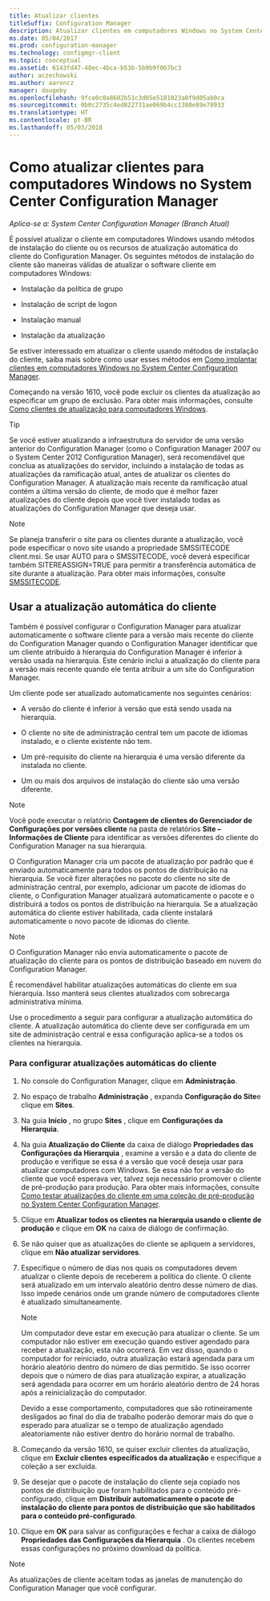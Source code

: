 ```yaml
---
title: Atualizar clientes
titleSuffix: Configuration Manager
description: Atualizar clientes em computadores Windows no System Center Configuration Manager.
ms.date: 05/04/2017
ms.prod: configuration-manager
ms.technology: configmgr-client
ms.topic: conceptual
ms.assetid: 6143fd47-48ec-4bca-b53b-5b9b9f067bc3
author: aczechowski
ms.author: aaroncz
manager: dougeby
ms.openlocfilehash: 9fce0c0a8602b51c3d05e5181023a0f9d05ab0ca
ms.sourcegitcommit: 0b0c2735c4ed822731ae069b4cc1380e89e78933
ms.translationtype: HT
ms.contentlocale: pt-BR
ms.lasthandoff: 05/03/2018
---
```

# <a name="how-to-upgrade-clients-for-windows-computers-in-system-center-configuration-manager"></a>Como atualizar clientes para computadores Windows no System Center Configuration Manager

*Aplica-se a: System Center Configuration Manager (Branch Atual)*

É possível atualizar o cliente em computadores Windows usando métodos de instalação do cliente ou os recursos de atualização automática do cliente do Configuration Manager. Os seguintes métodos de instalação do cliente são maneiras válidas de atualizar o software cliente em computadores Windows:  

-   Instalação da política de grupo  

-   Instalação de script de logon  

-   Instalação manual  

-   Instalação da atualização  

 Se estiver interessado em atualizar o cliente usando métodos de instalação do cliente, saiba mais sobre como usar esses métodos em [Como implantar clientes em computadores Windows no System Center Configuration Manager](../../../../core/clients/deploy/deploy-clients-to-windows-computers.md).

 Começando na versão 1610, você pode excluir os clientes da atualização ao especificar um grupo de exclusão. Para obter mais informações, consulte [Como clientes de atualização para computadores Windows](exclude-clients-windows.md).  


> [!TIP]  
>  Se você estiver atualizando a infraestrutura do servidor de uma versão anterior do Configuration Manager \(como o Configuration Manager 2007 ou o System Center 2012 Configuration Manager\), será recomendável que conclua as atualizações do servidor, incluindo a instalação de todas as atualizações da ramificação atual, antes de atualizar os clientes do Configuration Manager.   A atualização mais recente da ramificação atual contém a última versão do cliente, de modo que é melhor fazer atualizações do cliente depois que você tiver instalado todas as atualizações do Configuration Manager que deseja usar.

> [!NOTE]
> Se planeja transferir o site para os clientes durante a atualização, você pode especificar o novo site usando a propriedade SMSSITECODE client.msi. Se usar AUTO para o SMSSITECODE, você deverá especificar também SITEREASSIGN=TRUE para permitir a transferência automática de site durante a atualização. Para obter mais informações, consulte [SMSSITECODE](../../deploy/about-client-installation-properties.md#smssitecode).

## <a name="use-automatic-client-upgrade"></a>Usar a atualização automática do cliente  
 Também é possível configurar o Configuration Manager para atualizar automaticamente o software cliente para a versão mais recente do cliente do Configuration Manager quando o Configuration Manager identificar que um cliente atribuído à hierarquia do Configuration Manager é inferior à versão usada na hierarquia. Este cenário inclui a atualização do cliente para a versão mais recente quando ele tenta atribuir a um site do Configuration Manager.  

 Um cliente pode ser atualizado automaticamente nos seguintes cenários:  

-   A versão do cliente é inferior à versão que está sendo usada na hierarquia.  

-   O cliente no site de administração central tem um pacote de idiomas instalado, e o cliente existente não tem.  

-   Um pré-requisito do cliente na hierarquia é uma versão diferente da instalada no cliente.  

-   Um ou mais dos arquivos de instalação do cliente são uma versão diferente.  

> [!NOTE]  
>  Você pode executar o relatório **Contagem de clientes do Gerenciador de Configurações por versões cliente** na pasta de relatórios **Site – Informações de Cliente** para identificar as versões diferentes do cliente do Configuration Manager na sua hierarquia.  

 O Configuration Manager cria um pacote de atualização por padrão que é enviado automaticamente para todos os pontos de distribuição na hierarquia. Se você fizer alterações no pacote do cliente no site de administração central, por exemplo, adicionar um pacote de idiomas do cliente, o Configuration Manager atualizará automaticamente o pacote e o distribuirá a todos os pontos de distribuição na hierarquia. Se a atualização automática do cliente estiver habilitada, cada cliente instalará automaticamente o novo pacote de idiomas do cliente.  

> [!NOTE]  
>  O Configuration Manager não envia automaticamente o pacote de atualização do cliente para os pontos de distribuição baseado em nuvem do Configuration Manager.  

 É recomendável habilitar atualizações automáticas do cliente em sua hierarquia. Isso manterá seus clientes atualizados com sobrecarga administrativa mínima.  

 Use o procedimento a seguir para configurar a atualização automática do cliente. A atualização automática do cliente deve ser configurada em um site de administração central e essa configuração aplica-se a todos os clientes na hierarquia.  

### <a name="to-configure-automatic-client-upgrades"></a>Para configurar atualizações automáticas do cliente  

1.  No console do Configuration Manager, clique em **Administração**.  

2.  No espaço de trabalho **Administração** , expanda **Configuração do Site**e clique em **Sites**.  

3.  Na guia **Início** , no grupo **Sites** , clique em **Configurações da Hierarquia**.  

4.  Na guia **Atualização do Cliente** da caixa de diálogo **Propriedades das Configurações da Hierarquia** , examine a versão e a data do cliente de produção e verifique se essa é a versão que você deseja usar para atualizar computadores com Windows.  Se essa não for a versão do cliente que você esperava ver, talvez seja necessário promover o cliente de pré-produção para produção. Para obter mais informações, consulte [Como testar atualizações do cliente em uma coleção de pré-produção no System Center Configuration Manager](../../../../core/clients/manage/upgrade/test-client-upgrades.md).  

5.  Clique em **Atualizar todos os clientes na hierarquia usando o cliente de produção** e clique em **OK** na caixa de diálogo de confirmação.  

6.  Se não quiser que as atualizações do cliente se apliquem a servidores, clique em **Não atualizar servidores**.  

7.  Especifique o número de dias nos quais os computadores devem atualizar o cliente depois de receberem a política do cliente. O cliente será atualizado em um intervalo aleatório dentro desse número de dias. Isso impede cenários onde um grande número de computadores cliente é atualizado simultaneamente.

    > [!NOTE]
    > Um computador deve estar em execução para atualizar o cliente. Se um computador não estiver em execução quando estiver agendado para receber a atualização, esta não ocorrerá. Em vez disso, quando o computador for reiniciado, outra atualização estará agendada para um horário aleatório dentro do número de dias permitido. Se isso ocorrer depois que o número de dias para atualização expirar, a atualização será agendada para ocorrer em um horário aleatório dentro de 24 horas após a reinicialização do computador.
    >     
    > Devido a esse comportamento, computadores que são rotineiramente desligados ao final do dia de trabalho poderão demorar mais do que o esperado para atualizar se o tempo de atualização agendado aleatoriamente não estiver dentro do horário normal de trabalho.

7. Começando da versão 1610, se quiser excluir clientes da atualização, clique em **Excluir clientes especificados da atualização** e especifique a coleção a ser excluída.

8.  Se desejar que o pacote de instalação do cliente seja copiado nos pontos de distribuição que foram habilitados para o conteúdo pré-configurado, clique em **Distribuir automaticamente o pacote de instalação do cliente para pontos de distribuição que são habilitados para o conteúdo pré-configurado**.  

9. Clique em **OK** para salvar as configurações e fechar a caixa de diálogo **Propriedades das Configurações da Hierarquia** . Os clientes recebem essas configurações no próximo download da política.

>[!NOTE]
>As atualizações de cliente aceitam todas as janelas de manutenção do Configuration Manager que você configurar.

